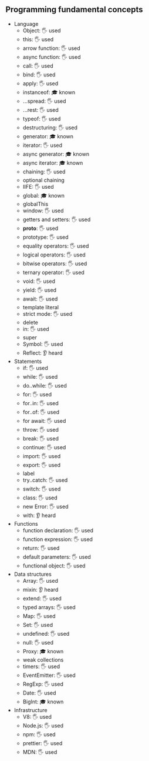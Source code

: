 ## Programming fundamental concepts

- Language
  - Object: 🖐️ used
  - this: 🖐️ used
  - arrow function: 🖐️ used
  - async function: 🖐️ used
  - call: 🖐️ used
  - bind: 🖐️ used
  - apply: 🖐️ used
  - instanceof: 🎓 known
  - ...spread: 🖐️ used
  - ...rest: 🖐️ used
  - typeof: 🖐️ used
  - destructuring: 🖐️ used
  - generator: 🎓 known
  - iterator: 🖐️ used
  - async generator: 🎓 known
  - async iterator: 🎓 known
  - chaining: 🖐️ used
  - optional chaining
  - IIFE: 🖐️ used
  - global: 🎓 known
  - globalThis
  - window: 🖐️ used
  - getters and setters: 🖐️ used
  - **proto**: 🖐️ used
  - prototype: 🖐️ used
  - equality operators: 🖐️ used
  - logical operators: 🖐️ used
  - bitwise operators: 🖐️ used
  - ternary operator: 🖐️ used
  - void: 🖐️ used
  - yield: 🖐️ used
  - await: 🖐️ used
  - template literal
  - strict mode: 🖐️ used
  - delete
  - in: 🖐️ used
  - super
  - Symbol: 🖐️ used
  - Reflect: 👂 heard
- Statements
  - if: 🖐️ used
  - while: 🖐️ used
  - do..while: 🖐️ used
  - for: 🖐️ used
  - for..in: 🖐️ used
  - for..of: 🖐️ used
  - for await: 🖐️ used
  - throw: 🖐️ used
  - break: 🖐️ used
  - continue: 🖐️ used
  - import: 🖐️ used
  - export: 🖐️ used
  - label
  - try..catch: 🖐️ used
  - switch: 🖐️ used
  - class: 🖐️ used
  - new Error: 🖐️ used
  - with: 👂 heard
- Functions
  - function declaration: 🖐️ used
  - function expression: 🖐️ used
  - return: 🖐️ used
  - default parameters: 🖐️ used
  - functional object: 🖐️ used
- Data structures
  - Array: 🖐️ used
  - mixin: 👂 heard
  - extend: 🖐️ used
  - typed arrays: 🖐️ used
  - Map: 🖐️ used
  - Set: 🖐️ used
  - undefined: 🖐️ used
  - null: 🖐️ used
  - Proxy: 🎓 known
  - weak collections
  - timers: 🖐️ used
  - EventEmitter: 🖐️ used
  - RegExp: 🖐️ used
  - Date: 🖐️ used
  - BigInt: 🎓 known
- Infrastructure
  - V8: 🖐️ used
  - Node.js: 🖐️ used
  - npm: 🖐️ used
  - prettier: 🖐️ used
  - MDN: 🖐️ used
